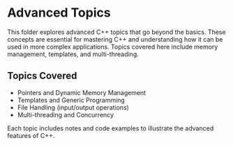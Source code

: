 # Advanced Topics

This folder explores advanced C++ topics that go beyond the basics. These concepts are essential for mastering C++ and understanding how it can be used in more complex applications. Topics covered here include memory management, templates, and multi-threading.

## Topics Covered
- Pointers and Dynamic Memory Management
- Templates and Generic Programming
- File Handling (input/output operations)
- Multi-threading and Concurrency

Each topic includes notes and code examples to illustrate the advanced features of C++.

